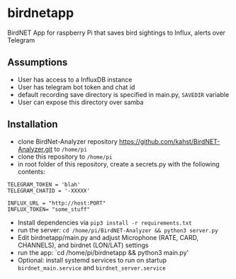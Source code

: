 # birdnetapp
BirdNET App for raspberry Pi that saves bird sightings to Influx, alerts over Telegram

## Assumptions
 - User has access to a InfluxDB instance
 - User has telegram bot token and chat id
 - default recording save directory is specified in main.py, `SAVEDIR` variable
 - User can expose this directory over samba

## Installation
 - clone BirdNet-Analyzer repository https://github.com/kahst/BirdNET-Analyzer.git  to `/home/pi`
 - clone this repository to `/home/pi`
 - in root folder of this repository, create a secrets.py with the following contents: 
 ```
TELEGRAM_TOKEN = 'blah'
TELEGRAM_CHATID = '-XXXXX'

INFLUX_URL = "http://host:PORT"
INFLUX_TOKEN= "some_stuff"
 ```
 - Install dependencies via `pip3 install -r requirements.txt`
 - run the server:  `cd /home/pi/BirdNET-Analyzer && python3 server.py`
 - Edit birdnetapp/main.py and adjust Microphone (RATE, CARD, CHANNELS), and birdnet (LON/LAT) settings
 - run the app: `cd /home/pi/birdnetapp && python3 main.py'
 - Optional: install systemd services to run on startup `birdnet_main.service` and `birdnet_server.service`
